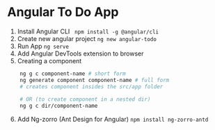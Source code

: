 # Angular To Do App

1. Install Angular CLI ` npm install -g @angular/cli`
2. Create new angular project `ng new angular-todo`
3. Run App `ng serve`
4. Add Angular DevTools extension to browser
5. Creating a component
```bash
    ng g c component-name # short form
    ng generate component component-name # full form
    # creates component insides the src/app folder
    
    # OR (to create component in a nested dir)
    ng g c dir/component-name
```
6. Add Ng-zorro (Ant Design for Angular) `npm install ng-zorro-antd`
